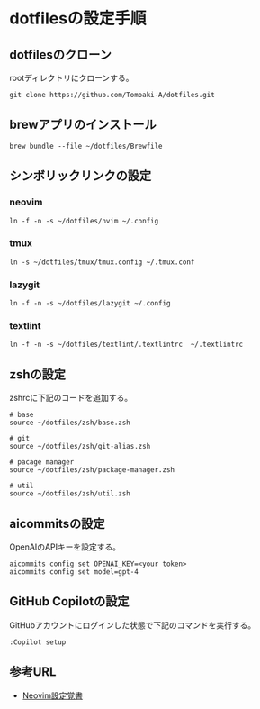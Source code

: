 # dotfilesの設定手順

## dotfilesのクローン
rootディレクトリにクローンする。

```
git clone https://github.com/Tomoaki-A/dotfiles.git
```

## brewアプリのインストール

```
brew bundle --file ~/dotfiles/Brewfile
```

## シンボリックリンクの設定

### neovim

```
ln -f -n -s ~/dotfiles/nvim ~/.config
```

### tmux

```
ln -s ~/dotfiles/tmux/tmux.config ~/.tmux.conf
```

### lazygit

```
ln -f -n -s ~/dotfiles/lazygit ~/.config
```


### textlint

```
ln -f -n -s ~/dotfiles/textlint/.textlintrc  ~/.textlintrc
```

## zshの設定
zshrcに下記のコードを追加する。

```
# base
source ~/dotfiles/zsh/base.zsh

# git
source ~/dotfiles/zsh/git-alias.zsh

# pacage manager
source ~/dotfiles/zsh/package-manager.zsh

# util
source ~/dotfiles/zsh/util.zsh

```

## aicommitsの設定
OpenAIのAPIキーを設定する。

```
aicommits config set OPENAI_KEY=<your token>
aicommits config set model=gpt-4
```

## GitHub Copilotの設定
GitHubアカウントにログインした状態で下記のコマンドを実行する。
```
:Copilot setup
```

## 参考URL
- [Neovim設定覚書](https://zenn.dev/tomoaki_a/scraps/35262759c75b90)
